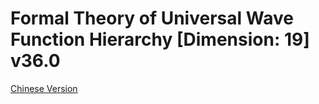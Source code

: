 # Formal Theory of Universal Wave Function Hierarchy [Dimension: 19] v36.0

[Chinese Version](formal_theory_universal_wave_function_hierarchy.md)
